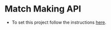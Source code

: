 # Match Making API

* To set this project follow the instructions [here](https://github.com/meditationvr/compose).
